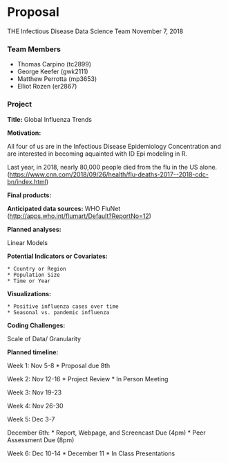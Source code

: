 Proposal
================
THE Infectious Disease Data Science Team
November 7, 2018

### Team Members

-   Thomas Carpino (tc2899)
-   George Keefer (gwk2111)
-   Matthew Perrotta (mp3653)
-   Elliot Rozen (er2867)

### Project

**Title:** Global Influenza Trends

**Motivation:**

All four of us are in the Infectious Disease Epidemiology Concentration and are interested in becoming aquainted with ID Epi modeling in R.

Last year, in 2018, nearly 80,000 people died from the flu in the US alone. (<https://www.cnn.com/2018/09/26/health/flu-deaths-2017--2018-cdc-bn/index.html>)

**Final products:**

**Anticipated data sources:** WHO FluNet (<http://apps.who.int/flumart/Default?ReportNo=12>)

**Planned analyses:**

Linear Models

**Potential Indicators or Covariates:**

    * Country or Region
    * Population Size
    * Time or Year

**Visualizations:**

    * Positive influenza cases over time
    * Seasonal vs. pandemic influenza 

**Coding Challenges:**

Scale of Data/ Granularity

**Planned timeline:**

Week 1: Nov 5-8 \* Proposal due 8th

Week 2: Nov 12-16 \* Project Review \* In Person Meeting

Week 3: Nov 19-23

Week 4: Nov 26-30

Week 5: Dec 3-7

December 6th: \* Report, Webpage, and Screencast Due (4pm) \* Peer Assessment Due (8pm)

Week 6: Dec 10-14 \* December 11 \* In Class Presentations
